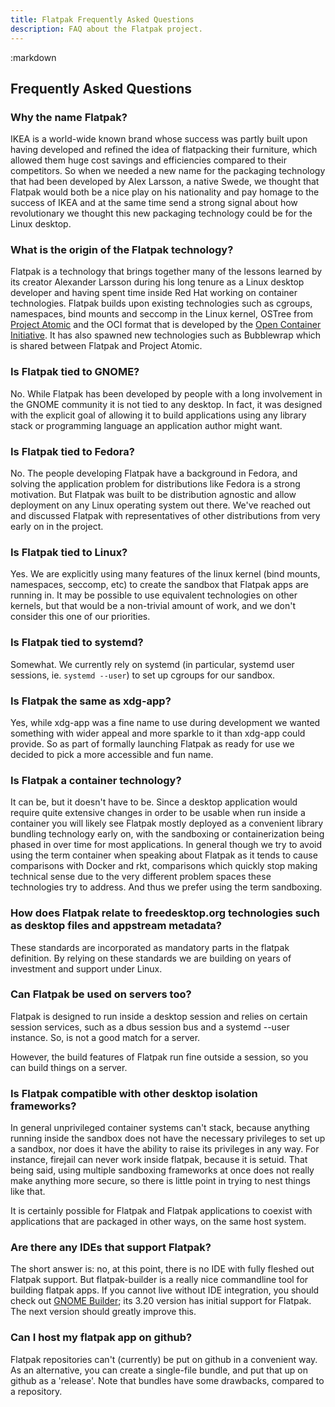 ```yaml
---
title: Flatpak Frequently Asked Questions
description: FAQ about the Flatpak project.
---
```

<section class=""><div class="container"><div class="row"><div class="col-lg-10 col-lg-offset-1">
:markdown

  # Frequently Asked Questions
  
  <ul id="toc" data-toc data-toc-headings="h3"></ul>
  
  ### Why the name Flatpak?

  IKEA is a world-wide known brand whose success was partly built upon having developed and refined the idea of flatpacking
  their furniture, which allowed them huge cost savings and efficiencies compared to their competitors. So when we needed
  a new name for the packaging technology that had been developed by Alex Larsson, a native Swede, we thought that Flatpak would
  both be a nice play on his nationality and pay homage to the success of IKEA and at the same time send a strong signal
  about how revolutionary we thought this new packaging technology could be for the Linux desktop.

  ### What is the origin of the Flatpak technology?

  Flatpak is a technology that brings together many of the lessons learned by its creator Alexander Larsson during his long tenure
  as a Linux desktop developer and having spent time inside Red Hat working on container technologies. Flatpak builds upon existing
  technologies such as cgroups, namespaces, bind mounts and seccomp in the Linux kernel, OSTree from [Project Atomic](http://www.projectatomic.io/)
  and the OCI format that is developed by the [Open Container Initiative](https://www.opencontainers.org/).
  It has also spawned new technologies such as Bubblewrap which is shared between Flatpak and Project Atomic.

  ### Is Flatpak tied to GNOME?

  No. While Flatpak has been developed by people with a long involvement in the GNOME community it is not tied
  to any desktop. In fact, it was designed with the explicit goal of allowing it to build applications using any library stack or
  programming language an application author might want.

  ### Is Flatpak tied to Fedora?

  No. The people developing Flatpak have a background in Fedora, and solving the application problem for distributions like Fedora is
  a strong motivation. But Flatpak was built to be distribution agnostic and allow deployment on any Linux operating system out there.
  We've reached out and discussed Flatpak with representatives of other distributions from very early on in the project.

  ### Is Flatpak tied to Linux?

  Yes. We are explicitly using many features of the linux kernel (bind mounts, namespaces, seccomp, etc) to create the sandbox that
  Flatpak apps are running in. It may be possible to use equivalent technologies on other kernels, but that would be a non-trivial
  amount of work, and we don't consider this one of our priorities.

  ### Is Flatpak tied to systemd?

  Somewhat. We currently rely on systemd (in particular, systemd user sessions, ie. `systemd --user`) to set up cgroups for our sandbox.

  ### Is Flatpak the same as xdg-app?

  Yes, while xdg-app was a fine name to use during development we wanted something with wider appeal and more sparkle
  to it than xdg-app could provide. So as part of formally launching Flatpak as ready for use we decided to pick a more accessible
  and fun name.

  ### Is Flatpak a container technology?

  It can be, but it doesn't have to be. Since a desktop application would require quite extensive changes in order to
  be usable when run inside a container you will likely see Flatpak mostly deployed as a convenient library bundling technology
  early on, with the sandboxing or containerization being phased in over time for most applications. In general though we
  try to avoid using the term container when speaking about Flatpak as it tends to cause comparisons with Docker and rkt,
  comparisons which quickly stop making technical sense due to the very different problem spaces these technologies
  try to address. And thus we prefer using the term sandboxing.

  ### How does Flatpak relate to freedesktop.org technologies such as desktop files and appstream metadata?

  These standards are incorporated as mandatory parts in the flatpak definition. By relying on these standards
  we are building on years of investment and support under Linux.

  ### Can Flatpak be used on servers too?
  
  Flatpak is designed to run inside a desktop session and relies on certain session services, such as a dbus session bus and a systemd --user instance. So, is not a good match for a server.

  However, the build features of Flatpak run fine outside a session, so you can build things on a server.

  ### Is Flatpak compatible with other desktop isolation frameworks?

  In general unprivileged container systems can't stack, because anything running inside the sandbox does not have the necessary privileges to set up a sandbox, nor does it have the ability to raise its privileges in any way. For instance, firejail can never work inside flatpak, because it is setuid. That being said, using multiple sandboxing frameworks at once does not really make anything more secure, so there is little point in trying to nest things like that.

  It is certainly possible for Flatpak and Flatpak applications to coexist with applications that are packaged in other ways, on the same host system.

  ### Are there any IDEs that support Flatpak?

  The short answer is: no, at this point, there is no IDE with fully fleshed out Flatpak support. But flatpak-builder is a really nice commandline tool for building flatpak apps. If you cannot live without IDE integration, you should check out [GNOME Builder](https://wiki.gnome.org/Apps/Builder); its 3.20 version has initial support for Flatpak. The next version should greatly improve this.

  ### Can I host my flatpak app on github?

  Flatpak repositories can't (currently) be put on github in a convenient way.
  As an alternative, you can create a single-file bundle, and put that up on github
  as a 'release'. Note that bundles have some drawbacks, compared to a repository.

</div></div></div></section>
